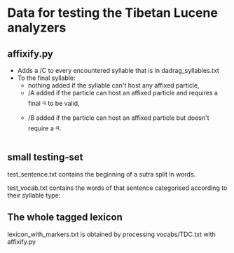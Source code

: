 # Data for testing the Tibetan Lucene analyzers

## affixify.py

 - Adds a /C to every encountered syllable that is in dadrag_syllables.txt
 - To the final syllable:
    - nothing added if the syllable can't host any affixed particle,
    - /A added if the particle can host an affixed particle and requires a final འ to be valid,
    - /B added if the particle can host an affixed particle but doesn't require a འ. 

## small testing-set
test_sentence.txt contains the beginning  of a sutra split in words.

test_vocab.txt contains the words of that sentence categorised according to their syllable type:

## The whole tagged lexicon 
lexicon_with_markers.txt is obtained by processing vocabs/TDC.txt with affixify.py

